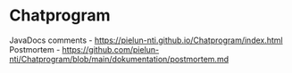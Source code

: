 # Chatprogram

JavaDocs comments - https://pielun-nti.github.io/Chatprogram/index.html
<br>
Postmortem - https://github.com/pielun-nti/Chatprogram/blob/main/dokumentation/postmortem.md
